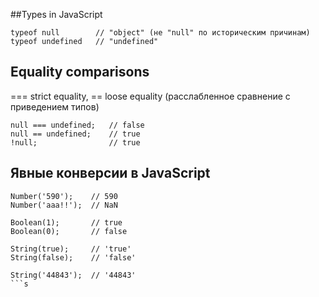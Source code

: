 ##Types in JavaScript
```
typeof null        // "object" (не "null" по историческим причинам)
typeof undefined   // "undefined"
```
## Equality comparisons
===   strict equality,
==    loose equality (расслабленное сравнение с приведением типов)
```
null === undefined;   // false
null == undefined;    // true
!null;                // true
```

## Явные конверсии в JavaScript
```
Number('590');    // 590
Number('aaa!!');  // NaN

Boolean(1);       // true
Boolean(0);       // false

String(true);     // 'true'
String(false);    // 'false'

String('44843');  // '44843'
```s

